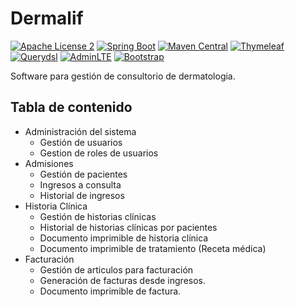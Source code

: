 # Dermalif
[![Apache License 2](https://img.shields.io/badge/License-ASF2-blue.svg)](https://www.apache.org/licenses/LICENSE-2.0.txt)
[![Spring Boot](https://img.shields.io/badge/Spring%20Boot-1.5.4-green.svg)](https://projects.spring.io/spring-boot/)
[![Maven Central](https://img.shields.io/badge/Maven-4.0.0-blue.svg)](https://maven.apache.org/)
[![Thymeleaf](https://img.shields.io/badge/Thymeleaf-3.0.7-green.svg)](http://www.thymeleaf.org/)
[![Querydsl](https://img.shields.io/badge/Querydsl-4.1.3-blue.svg)](http://www.querydsl.com/)
[![AdminLTE](https://img.shields.io/badge/AdminLTE-2.4.0--rc-yellow.svg)](https://adminlte.io/)
[![Bootstrap](https://img.shields.io/badge/Bootstrap-3.3.7-blue.svg)](https://getbootstrap.com/docs/3.3/)

Software para gestión de consultorio de dermatologia.

## Tabla de contenido
- Administración del sistema
  - Gestión de usuarios
  - Gestion de roles de usuarios
- Admisiones
  - Gestión de pacientes
  - Ingresos a consulta
  - Historial de ingresos
- Historia Clínica
  - Gestión de historias clínicas
  - Historial de historias clínicas por pacientes
  - Documento imprimible de historia clínica
  - Documento imprimible de tratamiento (Receta médica)
- Facturación
  - Gestión de articulos para facturación
  - Generación de facturas desde ingresos.
  - Documento imprimible de factura.
